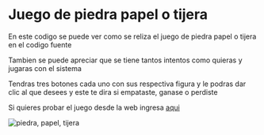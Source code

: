 # Juego de piedra papel o tijera

En este codigo se puede ver como se reliza el juego de piedra papel o tijera en el codigo fuente

Tambien se puede apreciar que se tiene tantos intentos como quieras y jugaras con el sistema

Tendras tres botones cada uno con sus respectiva figura y le podras dar clic al que desees y este te dira si empataste, ganase o perdiste

Si quieres probar el juego desde la web ingresa [aqui](https://juego-piedra-papel-tijera.netlify.app)
 
![piedra, papel, tijera](https://github.com/user-attachments/assets/81602899-4ed7-4801-bcad-48dab685b7da)
